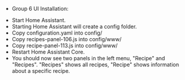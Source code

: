 * Group 6 UI
Installation:
- Start Home Assistant.
- Starting Home Assistant will create a config folder.
- Copy configuration.yaml into config/
- Copy recipes-panel-106.js into config/www/
- Copy recipe-panel-113.js into config/www/
- Restart Home Assistant Core.
- You should now see two panels in the left menu, "Recipe" and "Recipes".
"Recipes" shows all recipes, "Recipe" shows information about a specific recipe.
